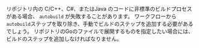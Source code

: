 リポジトリ内の C/C++、C#、またはJava のコードに非標準のビルドプロセスがある場合、 `autobuild` が失敗することがあります。 ワークフローから`autobuild`ステップを取り除き、手動でビルドのステップを追加する必要があるでしょう。 リポジトリのGoのファイルで展開するものを指定したい場合には、ビルドのステップを追加しなければなりません。
